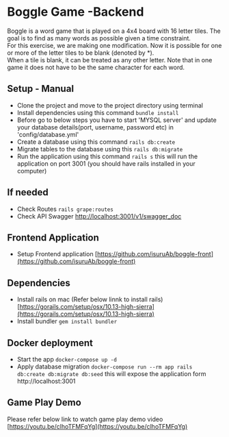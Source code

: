 # Boggle Game -Backend
Boggle is a word game that is played on a 4x4 board with 16 letter tiles. 
The goal is to find as many words as possible given a time constraint.  
For this exercise, we are making one modification.  Now it is possible for one or more of the letter tiles to be blank (denoted by *).  
When a tile is blank, it can be treated as any other letter.  Note that in one game it does not have to be the same character for each word.  

## Setup - Manual

- Clone the project and move to the project directory using terminal
- Install dependencies using this command `bundle install`
- Before go to below steps you have to start 'MYSQL server' and update your database details(port, username, password etc) in 'config/database.yml'
- Create a database using this command `rails db:create` 
- Migrate tables to the database using this `rails db:migrate`
- Run the application using this command `rails s` this will run the application on port 3001 (you should have rails installed in your computer)

## If needed
- Check Routes `rails grape:routes`
- Check API Swagger [http://localhost:3001/v1/swagger_doc](http://localhost:3001/v1/swagger_doc)

## Frontend Application

- Setup Frontend application [https://github.com/isuruAb/boggle-front](https://github.com/isuruAb/boggle-front)

## Dependencies
- Install rails on mac (Refer below linnk to install rails)
 [https://gorails.com/setup/osx/10.13-high-sierra](https://gorails.com/setup/osx/10.13-high-sierra)
- Install bundler `gem install bundler`

## Docker deployment

- Start the app `docker-compose up -d`
- Apply database migration `docker-compose run --rm app rails db:create db:migrate db:seed` this will expose the application form http://localhost:3001

## Game Play Demo

Please refer below link to watch game play demo video
[https://youtu.be/clhoTFMFqYg](https://youtu.be/clhoTFMFqYg) 